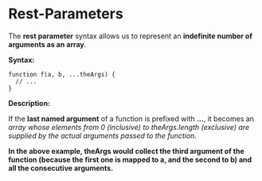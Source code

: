 # Rest-Parameters

The **rest parameter** syntax allows us to represent an **indefinite number of arguments as an array**.

**Syntax:**

	function f(a, b, ...theArgs) {
	  // ...
	}

**Description:**

If the **last named argument** of a function is prefixed with **...**, it becomes an *array whose elements from 0 (inclusive) to theArgs.length (exclusive) are supplied by the actual arguments passed to the function.*

**In the above example, theArgs would collect the third argument of the function (because the first one is mapped to a, and the second to b) and all the consecutive arguments.**
